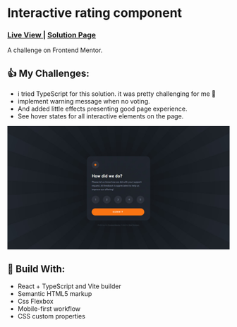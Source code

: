 <h1>Interactive rating component</h1>
<div>
  <h3>
    <a href="https://playful-blini-96302b.netlify.app/"> Live View </a>
    <span> | </span>
    <a href="https://www.frontendmentor.io/solutions/interactive-rating-comp-reacttypescript-tpior-NEqq"> Solution Page </a>
  </h3>
</div>
<div>
  A challenge on Frontend Mentor.
</div>

## 👍 My Challenges:

- i tried TypeScript for this solution. it was pretty challenging for me 👊
- implement warning message when no voting.
- And added little effects presenting good page experience.
- See hover states for all interactive elements on the page.

![](./public/screenshot.jpg)

## 🎉 Build With:

- React + TypeScript and Vite builder
- Semantic HTML5 markup
- Css Flexbox
- Mobile-first workflow
- CSS custom properties
